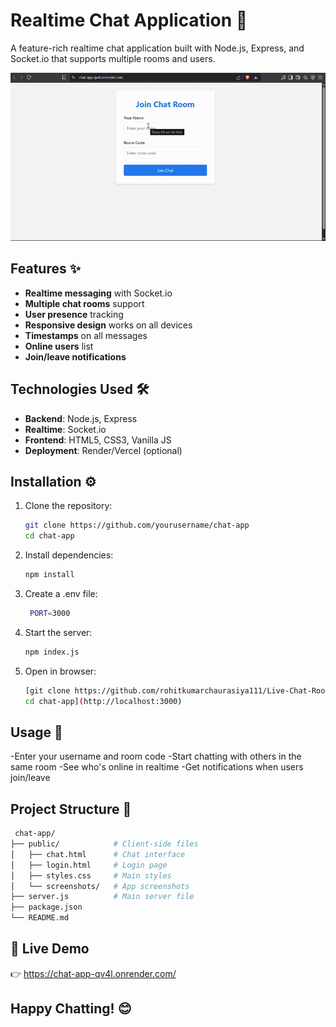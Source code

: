 # Realtime Chat Application 💬

A feature-rich realtime chat application built with Node.js, Express, and Socket.io that supports multiple rooms and users.

![Chat App Demo](public/demo.gif)

## Features ✨

- **Realtime messaging** with Socket.io
- **Multiple chat rooms** support
- **User presence** tracking
- **Responsive design** works on all devices
- **Timestamps** on all messages
- **Online users** list
- **Join/leave notifications**

## Technologies Used 🛠️

- **Backend**: Node.js, Express
- **Realtime**: Socket.io
- **Frontend**: HTML5, CSS3, Vanilla JS
- **Deployment**: Render/Vercel (optional)

## Installation ⚙️

1. Clone the repository:
   ```bash
   git clone https://github.com/yourusername/chat-app
   cd chat-app

2. Install dependencies:
   ```bash
   npm install

3. Create a .env file:
   ```bash
    PORT=3000

4. Start the server:
   ```bash
   npm index.js

5. Open in browser:
   ```bash
   [git clone https://github.com/rohitkumarchaurasiya111/Live-Chat-Room
   cd chat-app](http://localhost:3000)

## Usage 🚀

-Enter your username and room code
-Start chatting with others in the same room
-See who's online in realtime
-Get notifications when users join/leave

## Project Structure 📂
 ```bash
  chat-app/
├── public/            # Client-side files
│   ├── chat.html      # Chat interface
│   ├── login.html     # Login page
│   ├── styles.css     # Main styles
│   └── screenshots/   # App screenshots
├── server.js          # Main server file
├── package.json
└── README.md
```

## 🚀 Live Demo

👉 https://chat-app-qv4l.onrender.com/

## Happy Chatting! 😊

